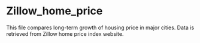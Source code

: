 # Zillow_home_price

This file compares long-term growth of housing price in major cities. 
Data is retrieved from Zillow home price index website. 
